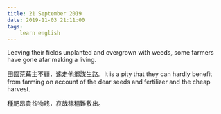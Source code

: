 ```yaml
---
title: 21 September 2019
date: 2019-11-03 21:11:00
tags:
    learn english
---
```

Leaving their fields unplanted and
overgrown with weeds, some farmers have gone afar making a living. 

田園荒蕪主不顧，逺走他鄕謀生路。It is a pity that they can hardly benefit
from farming on account of the dear seeds and fertilizer and the cheap harvest.


種肥昂貴谷物賎，哀哉稼穡難敷出。